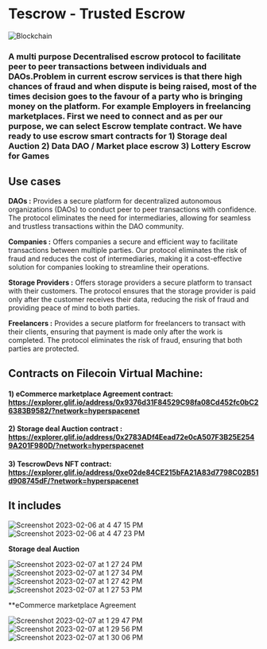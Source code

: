 # Tescrow - Trusted Escrow

![Blockchain](https://user-images.githubusercontent.com/69969675/217176054-07179c50-097e-4037-b97a-f14824ac8e06.gif)


### A multi purpose Decentralised escrow protocol to facilitate peer to peer transactions between individuals and DAOs.Problem in current escrow services is that there high chances of fraud and when dispute is being raised, most of the times decision goes to the favour of a party who is bringing money on the platform. For example Employers in freelancing marketplaces. First we need to connect and as per our purpose, we can select Escrow template contract. We have ready to use escrow smart contracts for 1) Storage deal Auction 2) Data DAO / Market place escrow 3) Lottery Escrow for Games


## Use cases 

**DAOs :** Provides a secure platform for decentralized autonomous organizations (DAOs) to conduct peer to peer transactions with confidence. The protocol eliminates the need for intermediaries, allowing for seamless and trustless transactions within the DAO community.

**Companies :** Offers companies a secure and efficient way to facilitate transactions between multiple parties. Our protocol eliminates the risk of fraud and reduces the cost of intermediaries, making it a cost-effective solution for companies looking to streamline their operations.

**Storage Providers :** Offers storage providers a secure platform to transact with their customers. The protocol ensures that the storage provider is paid only after the customer receives their data, reducing the risk of fraud and providing peace of mind to both parties.

**Freelancers :** Provides a secure platform for freelancers to transact with their clients, ensuring that payment is made only after the work is completed. The protocol eliminates the risk of fraud, ensuring that both parties are protected.


## Contracts on Filecoin Virtual Machine:

#### 1) eCommerce marketplace Agreement contract: https://explorer.glif.io/address/0x9376d31F84529C98fa08Cd452fc0bC26383B9582/?network=hyperspacenet
#### 2) Storage deal Auction contract : https://explorer.glif.io/address/0x2783ADf4Eead72e0cA507F3B25E2549A201F980D/?network=hyperspacenet
#### 3) TescrowDevs NFT contract: https://explorer.glif.io/address/0xe02de84CE215bFA21A83d7798C02B51d908745dF/?network=hyperspacenet


## It includes

![Screenshot 2023-02-06 at 4 47 15 PM](https://user-images.githubusercontent.com/69969675/217185272-683f77a0-d8fc-4b23-91ed-c400989cbc86.png)
![Screenshot 2023-02-06 at 4 47 23 PM](https://user-images.githubusercontent.com/69969675/217185277-80153fa3-2227-4dd0-acd6-8802789c943a.png)


**Storage deal Auction** 

![Screenshot 2023-02-07 at 1 27 24 PM](https://user-images.githubusercontent.com/69969675/217185569-0ad58965-3cdf-4712-b778-0eec7737dc97.png)
![Screenshot 2023-02-07 at 1 27 34 PM](https://user-images.githubusercontent.com/69969675/217185578-f1e08e0e-e82c-46d2-bd88-2a73c5d2aa81.png)
![Screenshot 2023-02-07 at 1 27 42 PM](https://user-images.githubusercontent.com/69969675/217185580-09dab6fb-efdc-4578-b5ba-cfc68777044e.png)
![Screenshot 2023-02-07 at 1 27 53 PM](https://user-images.githubusercontent.com/69969675/217185583-6d07d4f3-04f0-4aab-9df3-b1a936548ea2.png)

**eCommerce marketplace Agreement

![Screenshot 2023-02-07 at 1 29 47 PM](https://user-images.githubusercontent.com/69969675/217185972-e86379c6-6b1d-47a5-a0b3-9395d6a6f684.png)
![Screenshot 2023-02-07 at 1 29 56 PM](https://user-images.githubusercontent.com/69969675/217185979-90acf027-2b17-40a8-8fd6-95ed2083abac.png)
![Screenshot 2023-02-07 at 1 30 06 PM](https://user-images.githubusercontent.com/69969675/217185983-6f397a11-e086-47b5-83c4-a7f2cac63342.png)


